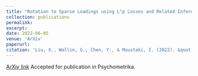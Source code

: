 ```yaml
---
title: "Rotation to Sparse Loadings using L^p Losses and Related Inference Problems"
collection: publications
permalink: 
excerpt:
date: 2022-06-05
venue: 'ArXiv'
paperurl: 
citation: 'Liu, X., Wallin, G., Chen, Y., & Moustaki, I. (2022). &quot;Rotation to Sparse Loadings using L^p Losses and Related Inference Problems&quot; <i>ArXiv</i>.'
---
```

[ArXiv link](https://arxiv.org/abs/2206.02263) Accepted for publication in Psychometrika. 

